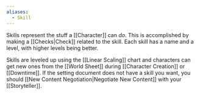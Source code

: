 ```yaml
---
aliases:
  - Skill
---
```

Skills represent the stuff a [[Character]] can *do*. This is accomplished by making a [[Checks|Check]] related to the skill. Each skill has a name and a level, with higher levels being better. 

Skills are leveled up using the [[Linear Scaling]] chart and characters can get new ones from the [[World Sheet]] during [[Character Creation]] or [[Downtime]]. If the setting document does not have a skill you want, you should [[New Content Negotiation|Negotiate New Content]] with your [[Storyteller]].